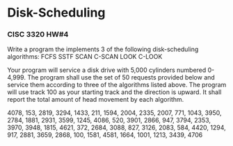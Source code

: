 # Disk-Scheduling
### CISC 3320 HW#4

Write a program the implements 3 of the following disk-scheduling algorithms:
FCFS
SSTF
SCAN
C-SCAN
LOOK
C-LOOK

Your program will service a disk drive with 5,000 cylinders numbered 0-4,999. 
The program shall use the set of 50 requests provided below and service them according to three of the algorithms listed above. The program will use track 100 as your starting track and the direction is upward. It shall report the total amount of head movement by each algorithm. 

4078, 153, 2819, 3294, 1433, 211, 1594, 2004, 2335, 2007, 771, 1043, 3950, 2784, 1881, 2931, 3599, 1245, 4086, 520, 3901, 2866, 947, 3794, 2353, 3970, 3948, 1815, 4621, 372, 2684, 3088, 827, 3126, 2083, 584, 4420, 1294, 917, 2881, 3659, 2868, 100, 1581, 4581, 1664, 1001, 1213, 3439, 4706
